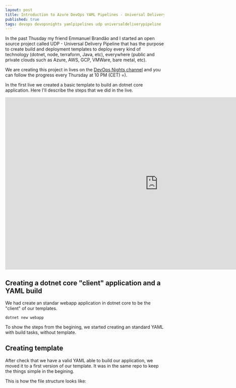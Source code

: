 ```yaml
---
layout: post
title: Introduction to Azure DevOps YAML Pipelines - Universal Delivery Pipeline
published: true
tags: devops devopsnights yamlpipelines udp universaldeliverypipeline
---
```



In the past Thusday my friend Emmanuel Brandão and I started an open source  project called UDP - Universal Delivery Pipeline that has the purpose to create build and deployment templates to deploy every kind of technology (dotnet, node, terraform, Java, etc), everywhere (public and private clouds such as Azure, AWS, GCP, VMWare, bare metal, etc).

We are creating this project in lives on the [DevOps Nights channel](https://youtu.be/hIkwU3CnJzU) and you can follow the progress every Thursday at 10 PM (CET) =).

In the first live we created a basic template to build an dotnet core application. Here I'll describe the steps that we did in the live.

<iframe width="968" height="545" src="https://www.youtube.com/embed/hIkwU3CnJzU" frameborder="0" allow="accelerometer; autoplay; clipboard-write; encrypted-media; gyroscope; picture-in-picture" allowfullscreen></iframe>

## Creating a dotnet core "client" application and a YAML build 

We had create an standar webapp application in dotnet core to be the "client" of our templates. 

```cli
dotnet new webapp
```

To show the steps from the begining, we started creating an standard YAML with build tasks, without template.

<script src="https://gist.github.com/wesleycamargo/dc48c73e5040c422b48176336779738a.js?file=azure-pipelines-v1.yml"></script>

## Creating template

After check that we have a valid YAML able to build our application, we moved it to a first version of our template. It was in the same repo to keep the things simple in the begining.

This is how the file structure looks like:

<script src="https://gist.github.com/wesleycamargo/dc48c73e5040c422b48176336779738a.js?file=folderStructure.txt"></script>



